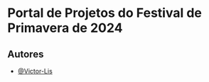 # Portal de Projetos do Festival de Primavera de 2024

## Autores
- [@Victor-Lis](https://www.linkedin.com/in/victor-lis-bronzo)
